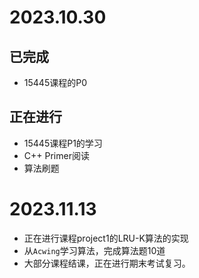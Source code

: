 # 2023.10.30

## 已完成

- 15445课程的P0

## 正在进行

- 15445课程P1的学习
- C++ Primer阅读
- 算法刷题

# 2023.11.13

- 正在进行课程project1的LRU-K算法的实现
- 从`Acwing`学习算法，完成算法题10道
- 大部分课程结课，正在进行期末考试复习。